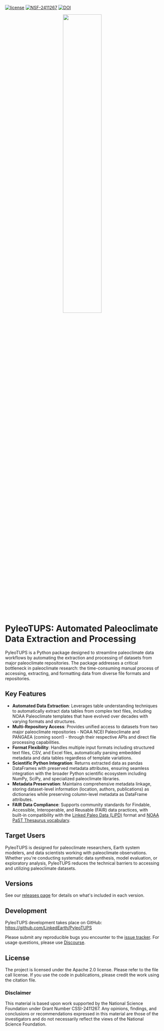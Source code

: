 [![license](https://img.shields.io/github/license/linkedearth/PyleoTUPS.svg)]()
[![NSF-2411267](https://img.shields.io/badge/NSF-2411267-blue.svg)](https://www.nsf.gov/awardsearch/showAward?AWD_ID=2411267)
[![DOI](https://zenodo.org/badge/869071109.svg)](https://doi.org/10.5281/zenodo.16009164)


<p align="center">
<img src="https://github.com/LinkedEarth/Logos/blob/master/PyleoTUPS/pyleotups_logo.png?raw=true" width="50%">
</p>


# PyleoTUPS: Automated Paleoclimate Data Extraction and Processing

PyleoTUPS is a Python package designed to streamline paleoclimate data workflows by automating the extraction and processing of datasets from major paleoclimate repositories. The package addresses a critical bottleneck in paleoclimate research: the time-consuming manual process of accessing, extracting, and formatting data from diverse file formats and repositories.

## Key Features

* **Automated Data Extraction**: Leverages table understanding techniques to automatically extract data tables from complex text files, including NOAA Paleoclimate templates that have evolved over decades with varying formats and structures.
* **Multi-Repository Access**: Provides unified access to datasets from two major paleoclimate repositories - NOAA NCEI Paleoclimate and PANGAEA (coming soon!) - through their respective APIs and direct file processing capabilities.
* **Format Flexibility**: Handles multiple input formats including structured text files, CSV, and Excel files, automatically parsing embedded metadata and data tables regardless of template variations.
* **Scientific Python Integration**: Returns extracted data as pandas DataFrames with preserved metadata attributes, ensuring seamless integration with the broader Python scientific ecosystem including NumPy, SciPy, and specialized paleoclimate libraries.
* **Metadata Preservation**: Maintains comprehensive metadata linkage, storing dataset-level information (location, authors, publications) as dictionaries while preserving column-level metadata as DataFrame attributes.
* **FAIR Data Compliance**: Supports community standards for Findable, Accessible, Interoperable, and Reusable (FAIR) data practices, with built-in compatibility with the [Linked Paleo Data (LiPD)](https://lipd.net) format and [NOAA PaST Thesaurus vocabulary](https://www.ncei.noaa.gov/products/paleoclimatology/paleoenvironmental-standard-terms-thesaurus).

## Target Users

PyleoTUPS is designed for paleoclimate researchers, Earth system modelers, and data scientists working with paleoclimate observations. Whether you're conducting systematic data synthesis, model evaluation, or exploratory analysis, PyleoTUPS reduces the technical barriers to accessing and utilizing paleoclimate datasets.

## Versions

See our [releases page](https://github.com/LinkedEarth/PyleoTUPS/releases) for details on what's included in each version.


## Development

PyleoTUPS development takes place on GitHub: https://github.com/LinkedEarth/PyleoTUPS

Please submit any reproducible bugs you encounter to the [issue tracker](https://github.com/LinkedEarth/PyleoTUPS/issues). For usage questions, please use [Discourse](https://discourse.linked.earth).


## License

The project is licensed under the Apache 2.0 license. Please refer to the file call license.
If you use the code in publications, please credit the work using the citation file. 


### Disclaimer

This material is based upon work supported by the National Science Foundation under Grant Number CSSI-2411267. Any opinions, findings, and conclusions or recommendations expressed in this material are those of the investigators and do not necessarily reflect the views of the National Science Foundation.

